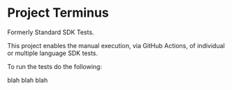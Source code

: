 # Project Terminus

Formerly Standard SDK Tests.

This project enables the manual execution, via GitHub Actions, of individual or multiple language SDK tests.

To run the tests do the following:

blah blah blah